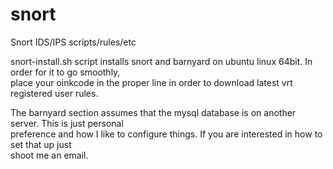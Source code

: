 snort
=====

Snort IDS/IPS scripts/rules/etc <BR>

snort-install.sh script installs snort and barnyard on ubuntu linux 64bit. In order for it to go smoothly, <BR>
place your oinkcode in the proper line in order to download latest vrt registered user rules.<BR>

The barnyard section assumes that the mysql database is on another server. This is just personal <BR>
preference and how I like to configure things. If you are interested in how to set that up just <BR>
shoot me an email.
